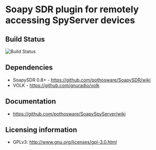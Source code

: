 # Soapy SDR plugin for remotely accessing SpyServer devices 

## Build Status

![Build Status](https://github.com/pothosware/SoapySpyServer/actions/workflows/ci.yml/badge.svg)

## Dependencies

* SoapySDR 0.8+ - https://github.com/pothosware/SoapySDR/wiki
* VOLK - https://github.com/gnuradio/volk

## Documentation

* https://github.com/pothosware/SoapySpyServer/wiki

## Licensing information

* GPLv3: http://www.gnu.org/licenses/gpl-3.0.html
